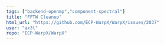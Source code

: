 ```yaml
---
tags: ["backend-openmp","component-spectral"]
title: "FFTW Cleanup"
html_url: "https://github.com/ECP-WarpX/WarpX/issues/2037"
user: "ax3l"
repo: "ECP-WarpX/WarpX"
---
```


